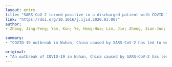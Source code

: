 ```yaml
---
layout: entry
title: "SARS-CoV-2 turned positive in a discharged patient with COVID-19 arouses concern regarding the present standard for discharge"
link: "https://doi.org/10.1016/j.ijid.2020.03.007"
author:
- Zhang, Jing-Feng; Yan, Kun; Ye, Hong-Hua; Lin, Jie; Zheng, Jian-Jun; Cai, Ting

summary:
- "COVID-19 outbreak in Wuhan, China caused by SARS-CoV-2 has led to worldwide concern. The quantity of discharged patients is escalating. How to manage these patients normatively is still challenging. We hereby reported an asymptomatic discharged patient with COV-19 who was retested positive for the present discharge standard. SARS CoV-2 arouses concern regarding the current discharge standard of COV."

original:
- "An outbreak of COVID-19 in Wuhan, China caused by SARS-CoV-2 has led to a serious epidemic in China and other countries, resulting in worldwide concern. With the active efforts from prevention and control, the quantity of discharged patients is escalating. How to manage these patients normatively is still challenging. We hereby reported an asymptomatic discharged patient with COVID-19 who was retested positive for SARS-CoV-2, which arouses concern regarding the present discharge standard of COVID-19."
---
```


